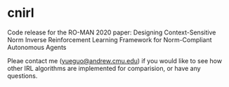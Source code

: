 # cnirl
Code release for the RO-MAN 2020 paper: Designing Context-Sensitive Norm Inverse Reinforcement Learning Framework for Norm-Compliant Autonomous Agents

Pleae contact me (yueguo@andrew.cmu.edu) if you would like to see how other IRL algorithms are implemented for comparision, or have any questions. 
